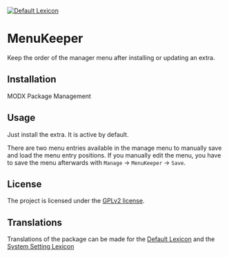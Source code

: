 [![Default Lexicon](https://hosted.weblate.org/widgets/modx-extras/-/modx-menukeeper-standard/svg-badge.svg)](https://hosted.weblate.org/projects/modx-extras/modx-menukeeper-standard/)

# MenuKeeper

Keep the order of the manager menu after installing or updating an extra.

## Installation

MODX Package Management

## Usage

Just install the extra. It is active by default.

There are two menu entries available in the manage menu to manually save and
load the menu entry positions. If you manually edit the menu, you have to save
the menu afterwards with `Manage` -> `MenuKeeper` -> `Save`.

## License

The project is licensed under the [GPLv2 license](https://github.com/Jako/MenuKeeper/blob/master/core/components/menukeeper/docs/license.md).

## Translations

Translations of the package can be made for the [Default Lexicon](https://hosted.weblate.org/projects/modx-extras/modx-menukeeper-standard/) and the [System Setting Lexicon](https://hosted.weblate.org/projects/modx-extras/modx-menukeeper-system-settings/)
